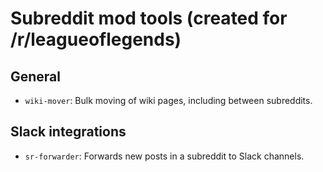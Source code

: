 # Subreddit mod tools (created for /r/leagueoflegends)

## General

* `wiki-mover`: Bulk moving of wiki pages, including between subreddits.

## Slack integrations

* `sr-forwarder`: Forwards new posts in a subreddit to Slack channels.
